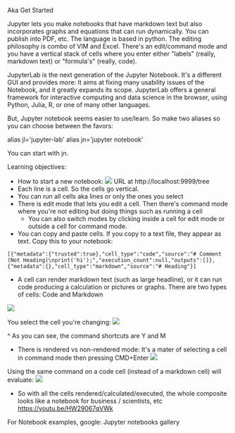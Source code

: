 Aka Get Started

Jupyter lets you make notebooks that have markdown text but also incorporates graphs and equations that can run dynamically. You can publish into PDF, etc. The language is based in python. The editing philosophy is combo of VIM and Excel. There's an edit/command mode and you have a vertical stack of cells where you enter either "labels" (really, markdown text) or "formula's" (really, code).

JupyterLab is the next generation of the Jupyter Notebook. It's a different GUI and provides more: It aims at fixing many usability issues of the Notebook, and it greatly expands its scope. JupyterLab offers a general framework for interactive computing and data science in the browser, using Python, Julia, R, or one of many other languages.

But, Jupyter notebook seems easier to use/learn. So make two aliases so you can choose between the favors:

alias jl='jupyter-lab'
alias jn='jupyter notebook'

You can start with jn.

Learning objectives:
- How to start a new notebook:
![](https://i.imgur.com/XEqGPU2.png)
URL at http://localhost:9999/tree
- Each line is a cell. So the cells go vertical.
- You can run all cells aka lines or only the ones you select
- There is edit mode that lets you edit a cell. Then there's command mode where you're not editing but doing things such as running a cell
	- You can also switch modes by clicking inside a cell for edit mode or outside a cell for command mode.
- You can copy and paste cells. If you copy to a text file, they appear as text. Copy this to your notebook:
```
[{"metadata":{"trusted":true},"cell_type":"code","source":"# Comment (Not Heading)\nprint('hi');","execution_count":null,"outputs":[]},{"metadata":{},"cell_type":"markdown","source":"# Heading"}]
```


- A cell can render markdown text (such as large headline), or it can run code producing a calculation or pictures or graphs. There are two types of cells: Code and Markdown

![](https://i.imgur.com/QQgclcD.png)

You select the cell you're changing:
![](https://i.imgur.com/fIvifmM.png)

^ As you can see, the command shortcuts are Y and M

- There is rendered vs non-rendered mode:
It's a mater of selecting a cell in command mode then pressing CMD+Enter
![](https://i.imgur.com/BRmu2Dp.png)


Using the same command on a code cell (instead of a markdown cell) will evaluate:
![](https://i.imgur.com/NFUPllx.png)




- So with all the cells rendered/calculated/executed, the whole composite looks like a notebook for business / scientists, etc
https://youtu.be/HW29067qVWk

For Notebook examples, google: Jupyter notebooks gallery


